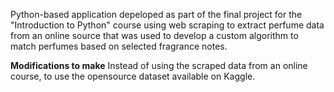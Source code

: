 Python-based application depeloped as part of the final project for the "Introduction to Python" course using web scraping to extract perfume data from an online source that was used to develop a custom algorithm to match perfumes based on selected fragrance notes.

**Modifications to make**
Instead of using the scraped data from an online course, to use the opensource dataset available on Kaggle.
